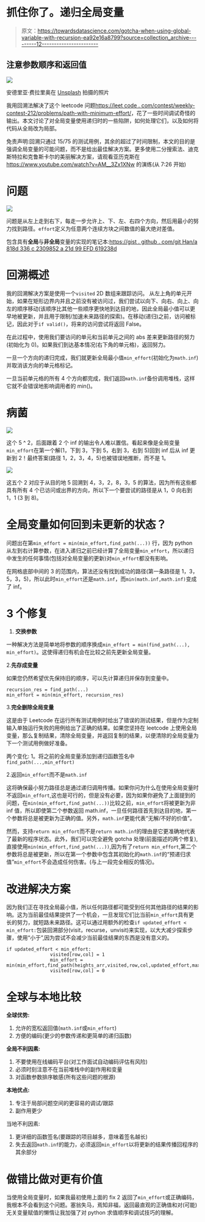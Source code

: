 # 抓住你了。递归全局变量

> 原文：<https://towardsdatascience.com/gotcha-when-using-global-variable-with-recursion-ea92e16a8799?source=collection_archive---------12----------------------->

## 注意参数顺序和返回值

![](img/d28146891cd8feb67be9ef2b3f0ec8be.png)

安德里亚·费拉里奥在 [Unsplash](https://unsplash.com?utm_source=medium&utm_medium=referral) 拍摄的照片

我用回溯法解决了这个 leetcode 问题[https://leet code . com/contest/weekly-contest-212/problems/path-with-minimum-effort/](https://leetcode.com/contest/weekly-contest-212/problems/path-with-minimum-effort/)，花了一些时间调试奇怪的输出。本文讨论了对全局变量使用递归时的一些陷阱，如何处理它们，以及如何将代码从全局改为局部。

免责声明:回溯只通过 15/75 的测试用例，其余的超过了时间限制，本文的目的是强调全局变量的可能问题，而不是给出最佳解决方案。更多使用二分搜索法、迪克斯特拉和克鲁斯卡尔的美丽解决方案，请观看亚历克斯在 https://www.youtube.com/watch?v=AM__3Zx1XNw 的演练(从 7:26 开始)

# 问题

![](img/0c8c7185816e4b0ab85c94a50ac86ffa.png)

问题是从左上走到右下，每走一步允许上、下、左、右四个方向，然后用最小的努力找到路径。`effort`定义为任意两个连续方块之间数值的最大绝对差值。

包含具有**全局**与**非全局**变量的实现的笔记本:[https://gist . github . com/git Han/a 818d 336 c 2309852 a 21d 99 EFD 619238d](https://gist.github.com/gitgithan/a818d336c2309852a21d99efd619238d)

# 回溯概述

我的回溯解决方案是使用一个`visited` 2D 数组来跟踪访问。
从左上角的单元开始，如果在矩形边界内并且之前没有被访问过，我们尝试以向下、向右、向上、向左的顺序移动(该顺序比其他一些顺序更快地到达目的地，因此全局最小值可以更早地被更新，并且用于限制/加速未来路径的探索)。在移动(递归)之前，访问被标记，因此对于`if valid()`，将来的访问尝试将返回 False。

在此过程中，使用我们要访问的单元和当前单元之间的 abs 差来更新路径的努力(初始化为 0)。如果我们到达基本情况(右下角的单元格)，返回努力。

一旦一个方向的递归完成，我们就更新全局最小值`min_effort`(初始化为`math.inf`)并取消该方向的单元格标记。

一旦当前单元格的所有 4 个方向都完成，我们返回`math.inf`备份调用堆栈，这样它就不会错误地影响调用者的 min()。

# 病菌

![](img/f9a152b211ae7b4ed1ad1ad81b6e3aed.png)

这个 5 ^ 2，后面跟着 2 个 inf 的输出令人难以置信。看起来像是全局变量`min_effort`在第一个解(1，下到 3，下到 5，右到 3，右到 5)回到 inf 后从 inf 更新到 2！最终答案(路径 1，2，3，4，5)也被错误地推断，而不是 1。

![](img/7be15433a8d530354d81acb839ab59a3.png)

这五个 2 对应于从目的地 5 回溯到 4，3，2，8，3，5 的算法，因为所有这些都具有所有 4 个已访问或出界的方向，所以下一个要尝试的路径是从 1，0 向右到 1，1 (3 到 8)。

# 全局变量如何回到未更新的状态？

问题出在第`min_effort = min(min_effort,find_path(...))`
行，因为 python 从左到右计算参数，在进入递归之前已经计算了全局变量`min_effort`，所以递归中发生的任何事情(包括对全局变量的更新)对`min_effort`都没有影响。

在网格底部中间的 3 的范围内，算法还没有找到成功的路径(第一条路径是 1，3，5，3，5)，所以此时`min_effort`还是`math.inf`，而`min(math.inf,math.inf)`变成了 inf。

# 3 个修复

1.  **交换参数**

一种解决方法是简单地将参数的顺序换成`min_effort = min(find_path(...), min_effort)`。这使得递归有机会在比较之前先更新全局变量。

2.**先存成变量**

如果您仍然希望优先保持旧的顺序，可以先计算递归并保存到变量中。

```
recursion_res = find_path(...)
min_effort = min(min_effort, recursion_res)
```

3.**完全删除全局变量**

这是由于 Leetcode 在运行所有测试用例时给出了错误的测试结果，但是作为定制输入单独运行失败的用例给出了正确的结果。如果您坚持在 leetcode 上使用全局变量，那么复制结果，清除全局变量，并返回复制的结果，以便清除的全局变量为下一个测试用例做好准备。

两个变化:
1。将之前的全局变量添加到递归函数签名中`find_path(...,min_effort)`

2.返回`min_effort`而不是`math.inf`

这将确保最小努力路径总是通过递归调用传播。如果你问为什么在使用全局变量时不返回`min_effort`,这也是可行的，但是没有必要，因为如果你避免了上面提到的问题，在`min(min_effort,find_path(...))`比较之前，`min_effort`将被更新为非 inf 值，所以即使第二个参数返回 math.inf，一旦任何路径首先到达目的地，第一个参数将总是被更新为正确的值。另外，`math.inf`更能代表“无解/不好的价值”。

然而，支持`return min_effort`而不是`return math.inf`的理由是它更准确地代表了最新的程序状态。此外，我们可以完全避免 gotcha 处理(前面描述的两个修复),直接使用`min(min_effort,find_path(...))`,因为有了`return min_effort`,第二个参数将总是被更新，所以在第一个参数中包含其初始化的`math.inf`的“预递归求值”`min_effort`不会造成任何伤害。(与上一段完全相反的情况)。

# 改进解决方案

因为我们正在寻找全局最小值，所以任何路径都可能受到任何其他路径的结果的影响。这为当前最佳结果提供了一个机会，一旦发现它们比当前`min_effort`具有更长的努力，就短路未来路径。这可以通过用额外的检查`if updated_effort < min_effort:`包装回溯部分(visit，recurse，unvisit)来实现，以大大减少探索步骤，使用“小于”,因为尝试不会减少当前最佳结果的东西是没有意义的。

```
if updated_effort < min_effort:
                visited[row,col] = 1
                min_effort = min(min_effort,find_path(heights_arr,visited,row,col,updated_effort,max_row,max_col))
                visited[row,col] = 0
```

# 全球与本地比较

**全球优势:**

1.  允许的宽松返回值(`math.inf`或`min_effort`)
2.  方便的编码(更少的参数传递和更简单的递归函数)

**全局不利因素:**

1.  不要使用在线编码平台(对工作面试自动编码评估有风险)
2.  必须时刻注意不在当前堆栈中的副作用和变量
3.  对函数参数排序敏感(所有这些问题的根源)

**本地优点:**

1.  专注于局部问题空间的更容易的调试/跟踪
2.  副作用更少

当地不利因素:

1.  更详细的函数签名(要跟踪的项目越多，意味着签名越长)
2.  失去返回`math.inf`的能力，必须返回`min_effort`以将更新的结果传播回程序的其余部分

# 做错比做对更有价值

当使用全局变量时，如果我最初使用上面的 fix 2 返回了`min_effort`或正确编码，我根本不会看到这个问题。塞翁失马，焉知非福，返回最直观的正确值和对(可能)无关变量赋值的懒惰让我加强了对 python 求值顺序和调试技巧的理解。